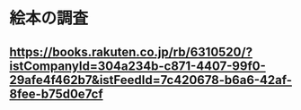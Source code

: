 # 絵本の調査

## https://books.rakuten.co.jp/rb/6310520/?istCompanyId=304a234b-c871-4407-99f0-29afe4f462b7&istFeedId=7c420678-b6a6-42af-8fee-b75d0e7cf
